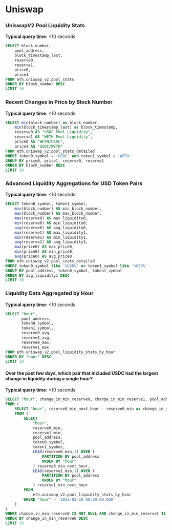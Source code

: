 # Uniswap

### UniswapV2 Pool Liquidity Stats

**Typical query time**: <mark style="color:blue;"></mark> <10 seconds

```sql
SELECT block_number,
    pool_address,
    block_timestamp_last,
    reserve0,
    reserve1,
    price0,
    price1
FROM eth.uniswap_v2.pool_stats
ORDER BY block_number DESC
LIMIT 10
```

### Recent Changes in Price by Block Number

**Typical query time**: <mark style="color:blue;"></mark> <10 seconds

```sql
SELECT min(block_number) as block_number,
    min(block_timestamp_last) as block_timestamp,
    reserve0 AS "USDC Pool Liquidity",
    reserve1 AS "WETH Pool Liquidity",
    price0 AS "WETH/USDC",
    price1 AS "USDC/WETH"
FROM eth.uniswap_v2.pool_stats_detailed
WHERE token0_symbol = 'USDC' and token1_symbol = 'WETH'
GROUP BY price0, price1, reserve0, reserve1
ORDER BY block_number DESC
LIMIT 10
```

### Advanced Liquidity Aggregations for USD Token Pairs

**Typical query time**: <mark style="color:blue;"></mark> <10 seconds

```sql
SELECT token0_symbol, token1_symbol,
    min(block_number) AS min_block_number,
    max(block_number) AS max_block_number,
    max(reserve0) AS max_liquidity0,
    min(reserve0) AS min_liquidity0,
    avg(reserve0) AS avg_liquidity0,
    max(reserve1) AS max_liquidity1,
    min(reserve1) AS min_liquidity1,
    avg(reserve1) AS avg_liquidity1,
    max(price0) AS max_price0,
    min(price0) AS min_price0,
    avg(price0) AS avg_price0
FROM eth.uniswap_v2.pool_stats_detailed
WHERE token0_symbol like '%USD%' or token1_symbol like '%USD%'
GROUP BY pool_address, token0_symbol, token1_symbol
ORDER BY avg_liquidity1 DESC
LIMIT 10
```

### Liquidity Data Aggregated by Hour

**Typical query time**: <10 seconds

```sql
SELECT "hour", 
       pool_address, 
       token0_symbol, 
       token1_symbol, 
       reserve0_avg, 
       reserve1_avg, 
       reserve0_max, 
       reserve1_max
FROM eth.uniswap_v2.pool_liquidity_stats_by_hour
ORDER BY "hour" DESC
LIMIT 10
```

#### Over the past few days, which pair that included USDC had the largest change in liquidity during a single hour?

**Typical query time**: <10 seconds

```sql
SELECT "hour", change_in_min_reserve0, change_in_min_reserve1, pool_address, token0_symbol, token1_symbol
FROM (
    SELECT "hour", reserve0_min_next_hour - reserve0_min as change_in_min_reserve0, reserve1_min_next_hour - reserve1_min as change_in_min_reserve1, pool_address, token0_symbol, token1_symbol
    FROM (
        SELECT
            "hour",
            reserve0_min,
            reserve1_min,
            pool_address,
            token0_symbol,
            token1_symbol,
            LEAD(reserve0_min,1) OVER (
                PARTITION BY pool_address
                ORDER BY "hour"
            ) reserve0_min_next_hour,
            LEAD(reserve1_min,1) OVER (
                PARTITION BY pool_address
                ORDER BY "hour"
            ) reserve1_min_next_hour
        FROM 
            eth.uniswap_v2.pool_liquidity_stats_by_hour
        WHERE "hour" > '2022-02-10 00:00:00.000'
    )
)
WHERE change_in_min_reserve0 IS NOT NULL AND change_in_min_reserve1 IS NOT NULL AND (token0_symbol = 'USDC' OR token1_symbol = 'USDC')
ORDER BY change_in_min_reserve0 DESC
LIMIT 10
```
